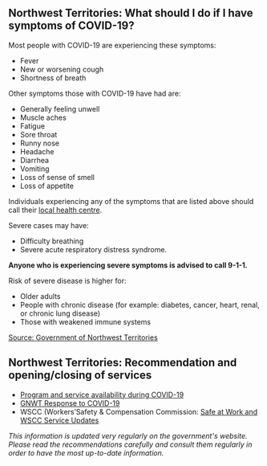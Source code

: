 ## Northwest Territories: What should I do if I have symptoms of COVID-19?

Most people with COVID-19 are experiencing these symptoms:

- Fever
- New or worsening cough
- Shortness of breath

Other symptoms those with COVID-19 have had are:

- Generally feeling unwell
- Muscle aches
- Fatigue
- Sore throat
- Runny nose
- Headache
- Diarrhea
- Vomiting
- Loss of sense of smell
- Loss of appetite

Individuals experiencing any of the symptoms that are listed above should call their [local health centre](https://www.hss.gov.nt.ca/en/hospitals-and-health-centres).

Severe cases may have:

- Difficulty breathing
- Severe acute respiratory distress syndrome.

**Anyone who is experiencing severe symptoms is advised to call 9-1-1.**

Risk of severe disease is higher for:

- Older adults
- People with chronic disease (for example: diabetes, cancer, heart, renal, or chronic lung disease)
- Those with weakened immune systems

[Source: Government of Northwest Territories](https://www.gov.nt.ca/covid-19/en/services/about-covid-19/covid-19-symptoms)

## Northwest Territories: Recommendation and opening/closing of services

- [Program and service availability during COVID-19](https://www.gov.nt.ca/covid-19/en/services/gnwt-services)
- [GNWT Response to COVID-19](https://www.gov.nt.ca/covid-19/en/business-work-0)
- WSCC (Workers’Safety & Compensation Commission: [Safe at Work and WSCC Service Updates](https://www.wscc.nt.ca/health-safety/covid-19#Employers)

_This information is updated very regularly on the government's website. Please read the recommendations carefully and consult them regularly in order to have the most up-to-date information._
